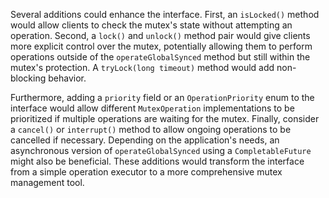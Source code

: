 Several additions could enhance the interface. First, an `isLocked()` method would allow clients to check the mutex's state without attempting an operation. Second, a `lock()` and `unlock()` method pair would give clients more explicit control over the mutex, potentially allowing them to perform operations outside of the `operateGlobalSynced` method but still within the mutex's protection. A `tryLock(long timeout)` method would add non-blocking behavior.  

Furthermore, adding a `priority` field or an `OperationPriority` enum to the interface would allow different `MutexOperation` implementations to be prioritized if multiple operations are waiting for the mutex.  Finally, consider a `cancel()` or `interrupt()` method to allow ongoing operations to be cancelled if necessary. Depending on the application's needs, an asynchronous version of `operateGlobalSynced` using a `CompletableFuture` might also be beneficial.  These additions would transform the interface from a simple operation executor to a more comprehensive mutex management tool.